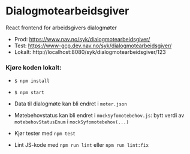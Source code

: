 # Dialogmotearbeidsgiver

React frontend for arbeidsgivers dialogmøter

- Prod: https://www.nav.no/syk/dialogmotearbeidsgiver/<insertNarmesteLederId>
- Test: https://www-gcp.dev.nav.no/syk/dialogmotearbeidsgiver/<insertNarmesteLederId>
- Lokalt: http://localhost:8080/syk/dialogmotearbeidsgiver/123

### Kjøre koden lokalt:

- `$ npm install`
- `$ npm start`
- Data til dialogmøte kan bli endret i `moter.json`
- Møtebehovstatus kan bli endret i `mockSyfomotebehov.js`: bytt verdi av `motebehovStatusEnum` i `mockSyfomotebehov(...)`

- Kjør tester med `npm test`
- Lint JS-kode med `npm run lint` eller `npm run lint:fix`
